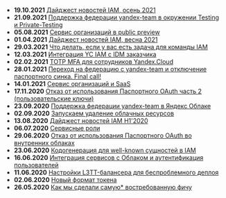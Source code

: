 - **19.10.2021** [Дайджест новостей IAM, осень 2021](https://clubs.at.yandex-team.ru/ycp/4282)
- **21.09.2021** [Поддержка федерации yandex-team в окружении Testing и Private-Testing](https://clubs.at.yandex-team.ru/ycp/4168)
- **05.08.2021** [Сервис организаций в public preview](https://clubs.at.yandex-team.ru/ycp/4027)
- **01.04.2021** [Дайджест новостей IAM, весна 2021](https://clubs.at.yandex-team.ru/ycp/3709)
- **29.03.2021** [Что делать, если у вас есть задача для команды IAM](https://clubs.at.yandex-team.ru/ycp/3707)
- **12.03.2021** [Интеграция YC IAM с IDM заказчика](https://clubs.at.yandex-team.ru/cloud/1958)
- **02.02.2021** [TOTP MFA для сотрудников Yandex.Cloud](https://clubs.at.yandex-team.ru/ycp/3543)
- **28.01.2021** [Переход на федерацию с yandex-team и отключение паспортного синка. Final call!](https://clubs.at.yandex-team.ru/ycp/3511)
- **14.01.2021** [Сервис организаций и SaaS](https://clubs.at.yandex-team.ru/cloud/1939)
- **17.11.2020** [Отказ от использования Паспортного OAuth часть 2 (пользовательские ключи)](https://clubs.at.yandex-team.ru/ycp/3310)
- **23.09.2020** [Поддержка федерации yandex-team в Яндекс Облаке](https://clubs.at.yandex-team.ru/ycp/3101)
- **02.09.2020** [Запускаем удаление облачных ресурсов](https://clubs.at.yandex-team.ru/ycp/3056)
- **13.08.2020** [Дайджест новостей IAM H1'2020](https://clubs.at.yandex-team.ru/ycp/3014)
- **06.07.2020** [Сервисные роли](https://clubs.at.yandex-team.ru/ycp/2969)
- **29.06.2020** [Отказ от использования Паспортного OAuth во внутренних облаках](https://clubs.at.yandex-team.ru/ycp/2937)
- **23.06.2020** [Кодогенерация для well-known сущностей в IAM](https://clubs.at.yandex-team.ru/ycp/2925)
- **16.06.2020** [Интеграция сервисов с Облаком и аутентификация пользователей](https://clubs.at.yandex-team.ru/ycp/2916)
- **11.06.2020** [Настройки L3TT-балансера для беспроблемного деплоя](https://clubs.at.yandex-team.ru/ycp/2913)
- **02.06.2020** [Новый формат токена](https://clubs.at.yandex-team.ru/ycp/2904)
- **26.05.2020** [Как мы сделали самую* востребованную фичу](https://clubs.at.yandex-team.ru/ycp/2885)

